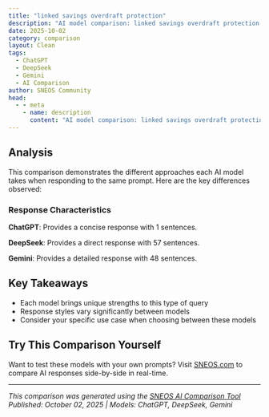 ```yaml
---
title: "linked savings overdraft protection"
description: "AI model comparison: linked savings overdraft protection..."
date: 2025-10-02
category: comparison
layout: Clean
tags:
  - ChatGPT
  - DeepSeek
  - Gemini
  - AI Comparison
author: SNEOS Community
head:
  - - meta
    - name: description
      content: "AI model comparison: linked savings overdraft protection..."
---
```


<ChatComparison
  title="linked savings overdraft protection"
  prompt="linked savings overdraft protection"
  :responses='{
    "ChatGPT": "Linked savings overdraft protection is a financial service offered by many banks and credit unions that helps prevent overdrafts on a checking account by linking it to a savings account or other forms of accounts like a money market account or a line of credit. Here’s how it generally works:\n\n1. **Linking Accounts**: You can authorize your bank to link your checking account to your savings account. This can provide a safety net when your checking account balance is low.\n\n2. **Automatic Transfers**: If you attempt to make a transaction (like writing a check or making a debit card purchase) that exceeds your checking account balance, the bank will automatically transfer the necessary funds from your linked savings account to cover the transaction, up to a certain limit.\n\n3. **Fees**: Some banks may charge a small fee for each transfer made in this way, while others may offer this service without fees. It’s important to check with your bank regarding their policies.\n\n4. **Preventing Overdrafts**: By using linked savings overdraft protection, you can avoid overdraft fees and potential declined transactions, providing peace of mind and improved financial management.\n\n5. **Limitations**: Each bank may have specific rules regarding the number of transfers allowed per month, and the amount that can be accessed for overdraft protection. It’s crucial to understand your bank&#39;s specific terms.\n\n6. **Financial Planning**: This service encourages better savings habits since it might help you keep a minimum balance in your checking account, but also consider maintaining an adequate balance in your linked savings account to avoid fees.\n\nIf you’re considering this option, be sure to inquire about terms, fees, and how to set it up with your financial institution.",
    "DeepSeek": "Of course. Let\u0027s break down \u0022linked savings overdraft protection\u0022 in a clear, detailed way.\n\n### What is Linked Savings Overdraft Protection?\n\n**In a nutshell:** It\u0027s a service offered by banks and credit unions that links your savings account to your checking account. If you don\u0027t have enough money in your checking account to cover a transaction (like a debit card purchase, check, or automatic bill payment), the bank will automatically transfer money from your savings account to your checking account to cover the shortfall and prevent the transaction from being declined or bouncing.\n\n---\n\n### How It Works: A Step-by-Step Example\n\n1.  **You have two accounts:**\n    *   **Checking Account:** $50 balance\n    *   **Linked Savings Account:** $1,000 balance\n\n2.  **You make a purchase:** You swipe your debit card for a $75 grocery bill.\n\n3.  **The Bank Checks Funds:** The system sees your checking account only has $50.\n\n4.  **Automatic Transfer:** The bank\u0027s system automatically transfers the exact amount needed ($25) from your savings account to your checking account.\n\n5.  **Transaction is Covered:** The $75 transaction is now covered, and it goes through successfully. You avoid a declined transaction or a returned check fee.\n\n---\n\n### Key Features \u0026 Important Details\n\n| Feature | Description |\n| :--- | :--- |\n| **Automatic Transfers** | Happens instantly and without you needing to do anything. |\n| **Transfer Limits** | Federal Regulation D historically limited certain types of withdrawals and transfers from savings accounts to **six per month**. While this rule has been suspended, many banks still enforce it. **Overdraft protection transfers often count against this limit.** |\n| **Cost/Fee** | Banks typically charge a **transfer fee** for each time they move money, usually **$10 - $12.50 per transfer**. This is cheaper than a standard overdraft fee ($30-$35) but still a cost to consider. |\n| **No Credit Check** | Since you\u0027re using your own money, there is no credit check or approval process beyond having the two accounts open and in good standing. |\n| **Opt-In Service** | You usually have to actively sign up for this service; it\u0027s not automatically enabled. |\n\n---\n\n### Pros and Cons\n\n#### **Advantages (The \u0022Protection\u0022 Part)**\n\n*   **Avoids NSF Fees:** Prevents costly Non-Sufficient Funds (NSF) fees, which are often double the transfer fee.\n*   **Prevents Declined Payments:** Your debit card won\u0027t be declined at the register, and checks or automatic bill payments won\u0027t bounce.\n*   **Convenience \u0026 Peace of Mind:** It acts as a safety net without you having to manually transfer money last minute.\n*   **Uses Your Own Money:** You aren\u0027t borrowing from the bank or taking a small loan (like with a line of credit); you\u0027re just moving your own funds.\n\n#### **Disadvantages (The \u0022Cost \u0026 Fine Print\u0022 Part)**\n\n*   **Transfer Fees:** The per-transfer fee can add up if you overdraw frequently. A few small overdrafts in a day could result in multiple fees.\n*   **Potential to Drain Savings:** It can undermine your savings goals if you rely on it too often, slowly moving money meant for emergencies to cover daily overspending.\n*   **Regulation D Limit:** If your bank still enforces the 6-transfer limit, you could be penalized if you exceed it with overdraft transfers and other savings withdrawals.\n*   **False Sense of Security:** It doesn\u0027t address the underlying habit of overspending from your checking account.\n\n---\n\n### Linked Savings vs. Other Types of Overdraft Protection\n\n| Type | How It Works | Typical Cost | Best For |\n| :--- | :--- | :--- | :--- |\n| **Linked Savings Account** | Transfers from your own savings. | **$10 - $12.50 per transfer** | People who have a robust emergency fund and want a low-cost safety net. |\n| **Overdraft Line of Credit** | A small revolving line of credit covers the shortfall. | **Interest** on the amount borrowed (APR). May also have a small transfer fee. | Those who want a more robust solution for larger or more frequent overdrafts. |\n| **Standard Overdraft \u0022Coverage\u0022** | The bank *may* cover the transaction at its discretion, creating a negative balance. | **High Fixed Fee** ($30-$35 **per item**). | **Generally not recommended.** This is the most expensive option. |\n\n### The Bottom Line: Is It Right For You?\n\n**Linked savings overdraft protection is a good idea if:**\n\n*   You have a stable savings account that you don\u0027t touch for daily expenses.\n*   You rarely overdraw your account but want a safety net for occasional mistakes.\n*   You want to avoid the embarrassment of a declined card or the hassle of a bounced check.\n*   You understand the transfer fees and find them preferable to much higher NSF fees.\n\n**You should think twice or consider other options if:**\n\n*   You frequently live paycheck-to-paycheck with a minimal savings balance.\n*   You tend to overdraw your account often (the fees will eat away at your savings).\n*   You are trying to build a savings habit and don\u0027t want the temptation to dip into it.\n*   Your bank charges high transfer fees or has strict limits on savings withdrawals.\n\n**Final Recommendation:** It\u0027s a valuable and generally cost-effective form of protection **for occasional use**. The key is to treat it as an emergency backup, not a regular feature of your budgeting. Always monitor your account balances to avoid needing it in the first place.",
    "Gemini": "Okay, let\u0027s break down what \u0022linked savings overdraft protection\u0022 means and why it\u0027s a useful banking feature.\n\n**What it is:**\n\nLinked savings overdraft protection is a service offered by banks and credit unions that helps you avoid overdraft fees when you don\u0027t have enough money in your checking account to cover a transaction.  It works by automatically transferring money from your linked savings account to your checking account to cover the shortage.\n\n**How it works:**\n\n1.  **You Link Accounts:** You designate a savings account (or sometimes a line of credit) as your overdraft protection source and link it to your checking account.\n2.  **Transaction Attempt:** You try to make a payment (e.g., write a check, use your debit card, have an automatic payment go through) from your checking account.\n3.  **Insufficient Funds:**  If your checking account balance isn\u0027t sufficient to cover the transaction, the bank looks to your linked savings account.\n4.  **Automatic Transfer:** The bank automatically transfers the necessary amount (or sometimes a pre-set amount) from your savings account to your checking account to cover the transaction.\n5.  **Transaction Clears:** The transaction goes through without being declined.\n6.  **Fee (Sometimes):** The bank might charge a small *transfer fee* for this service, but it\u0027s *typically much lower* than a standard overdraft fee. Some banks offer it for free.\n\n**Benefits of Linked Savings Overdraft Protection:**\n\n*   **Avoids High Overdraft Fees:** The biggest benefit is avoiding hefty overdraft fees, which can be $25-$35 (or even more) per transaction.  Even one or two overdraft fees can wipe out a significant portion of your account balance.\n*   **Transaction Goes Through:** Your payment is less likely to be declined due to insufficient funds, which can be embarrassing and inconvenient.\n*   **Better than Overdraft Coverage/Courtesy Pay:** Overdraft protection is usually better than the bank\u0027s standard \u0022overdraft coverage\u0022 (sometimes called \u0022courtesy pay\u0022). With courtesy pay, the bank will pay the transaction even if you don\u0027t have the funds, but they\u0027ll charge you a substantial overdraft fee for each transaction.\n*   **Simple and Automatic:** It\u0027s an automatic process, so you don\u0027t have to remember to transfer money yourself to cover potential overdrafts.\n*   **Peace of Mind:** It can give you peace of mind knowing that you have a backup plan in case you accidentally overspend or forget about an upcoming payment.\n\n**Things to Consider:**\n\n*   **Transfer Fees:** Check if the bank charges a transfer fee for using the overdraft protection service. Even a small fee is better than a large overdraft fee, but it\u0027s still good to be aware of.  Look for banks that offer it with no transfer fees.\n*   **Transfer Limits:** Some banks may have limits on the number of transfers they allow per day or per month from your savings account.\n*   **Savings Account Impact:** Remember that using your savings account for overdraft protection reduces the amount of money earning interest in that account.\n*   **Federal Regulation D:**  Keep in mind that federal regulations (Regulation D) limit the number of certain types of withdrawals (including electronic transfers and checks) you can make from a savings account per month. Exceeding this limit could result in fees or the bank converting your savings account to a checking account. The limit is generally six such transactions per month. While Regulation D restrictions were temporarily suspended during the pandemic, banks may still be tracking and enforcing limits on savings withdrawals.\n*   **Not a Substitute for Budgeting:** While it\u0027s a great safety net, linked savings overdraft protection shouldn\u0027t be a substitute for responsible budgeting and monitoring your account balance.\n\n**Example:**\n\nLet\u0027s say you have $50 in your checking account and you try to use your debit card to buy groceries for $75.\n\n*   **Without overdraft protection:** The transaction would likely be declined, and you wouldn\u0027t be able to buy the groceries. Or, if you have overdraft coverage (courtesy pay), the bank might approve the transaction but charge you a $35 overdraft fee, leaving you with -$10 in your account.\n*   **With linked savings overdraft protection:** The bank would automatically transfer $25 from your savings account to your checking account, so you now have $75 in your checking account. The grocery purchase goes through. You might be charged a $5 transfer fee (depending on the bank\u0027s policy), leaving you with $20 less in your savings account and $0 in your checking account (after the grocery purchase). You\u0027ve avoided a much larger overdraft fee.\n\n**How to Set it Up:**\n\nContact your bank or credit union. They\u0027ll typically have an application form or be able to set it up for you online or in person. You\u0027ll need to provide the account numbers of the checking and savings accounts you want to link.\n\n**In Conclusion:**\n\nLinked savings overdraft protection is a valuable tool for managing your finances and avoiding costly overdraft fees. It\u0027s worth considering if you occasionally find yourself with a low checking account balance.  Just be sure to understand the fees and limitations associated with the service.\n"
  }'
  published-date="12:37"
/>

## Analysis

This comparison demonstrates the different approaches each AI model takes when responding to the same prompt. Here are the key differences observed:

### Response Characteristics

**ChatGPT**: Provides a concise response with 1 sentences. 

**DeepSeek**: Provides a direct response with 57 sentences. 

**Gemini**: Provides a detailed response with 48 sentences. 

## Key Takeaways

- Each model brings unique strengths to this type of query
- Response styles vary significantly between models
- Consider your specific use case when choosing between these models

## Try This Comparison Yourself

Want to test these models with your own prompts? Visit [SNEOS.com](https://sneos.com) to compare AI responses side-by-side in real-time.

---

*This comparison was generated using the [SNEOS AI Comparison Tool](https://sneos.com)*
*Published: October 02, 2025 | Models: ChatGPT, DeepSeek, Gemini*
